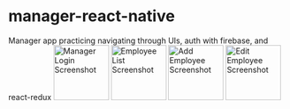 # manager-react-native
Manager app practicing navigating through UIs, auth with firebase, and react-redux
<img src="https://i.imgur.com/vgO6dqm.png" width="100" alt="Manager Login Screenshot">
<img src="https://i.imgur.com/PPje7i5.png" width="100" alt="Employee List Screenshot">
<img src="https://i.imgur.com/ejpXSj6.png" width="100" alt="Add Employee Screenshot">
<img src="https://i.imgur.com/p8MYmeJ.png" width="100" alt="Edit Employee Screenshot">

